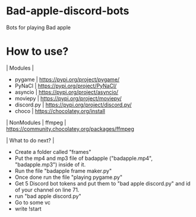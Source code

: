 # Bad-apple-discord-bots
Bots for playing Bad apple

# How to use?
| Modules |

* pygame | https://pypi.org/project/pygame/
* PyNaCl  | https://pypi.org/project/PyNaCl/
* asyncio | https://pypi.org/project/asyncio/
* moviepy | https://pypi.org/project/moviepy/
* discord.py | https://pypi.org/project/discord.py/
* choco | https://chocolatey.org/install

| NonModules | 
ffmpeg | https://community.chocolatey.org/packages/ffmpeg 

| What to do next? |

* Create a folder called "frames"
* Put the mp4 and mp3 file of badapple ("badapple.mp4", "badapple.mp3") inside of it.
* Run the file "badapple frame maker.py"
* Once done run the file "playing pygame.py"
* Get 5 Discord bot tokens and put them to "bad apple discord.py" and id of your channel on line 71.
* run "bad apple discord.py"
* Go to some vc
* write !start
